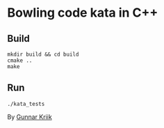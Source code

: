 # Bowling code kata in C++

## Build
```
mkdir build && cd build
cmake ..
make
```

## Run
```
./kata_tests
```

By [Gunnar Kriik](https://github.com/GKR)
